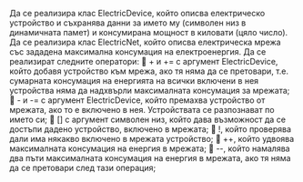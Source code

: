 Да се реализира клас ElectricDevice, който описва електрическо устройство и съхранява данни за името му (символен низ в динамичната памет) и консумирана мощност в киловати (цяло число). Да се реализира клас ElectricNet, който описва електрическа мрежа със зададена максимална консумация на електроенергия. Да се реализират следните оператори:
 + и += с аргумент ElectricDevice, който добавя устройство към мрежа, ако тя няма да се претовари, т.е. сумарната консумация на енергията на всички включени в нея устройства няма да надхвърли максималната консумация за мрежата;
 - и -= с аргумент ElectricDevice, който премахва устройство от мрежата, ако то е включено в нея. Устройствата се разпознават по името си;
 [] с аргумент символен низ, който дава възможност да се достъпи дадено устройство, включено в мрежата;
 !, който проверява дали има някакво включено в мрежата устройство;
 ++, който удвоява максималната консумация на енергия в мрежата;
 --, който намалява два пъти максималната консумация на енергия в мрежата, ако тя няма да се претовари след тази операция;
